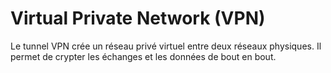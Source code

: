 
# Virtual Private Network (VPN)
Le tunnel VPN crée un réseau privé virtuel entre deux réseaux physiques. 
Il permet de crypter les échanges et les données de bout en bout. 

